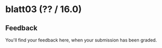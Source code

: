 # blatt03 (?? / 16.0)



## Feedback



You'll find your feedback here, when your submission has been graded.
